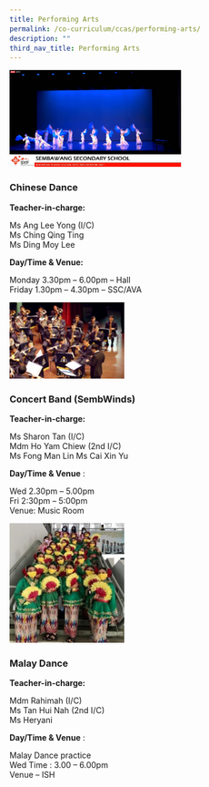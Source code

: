 ```yaml
---
title: Performing Arts
permalink: /co-curriculum/ccas/performing-arts/
description: ""
third_nav_title: Performing Arts
---
```

<img src="/images/SYF-2021.png" 
     style="width:60%">
		 
### Chinese Dance

**Teacher-in-charge:**  

Ms Ang Lee Yong (I/C)  <br>
Ms Ching Qing Ting <br>
Ms Ding Moy Lee

**Day/Time & Venue:**  

Monday 3.30pm – 6.00pm – Hall  <br>
Friday 1.30pm – 4.30pm – SSC/AVA


<img src="/images/Sembwinds.jpeg" 
     style="width:40%">
	
### Concert Band (SembWinds)

**Teacher-in-charge:**  

Ms Sharon Tan (I/C)  <br>
Mdm Ho Yam Chiew (2nd I/C)  <br>
Ms Fong Man Lin
Ms Cai Xin Yu

**Day/Time & Venue** :

Wed 2.30pm – 5.00pm <br>
Fri 2:30pm – 5:00pm <br>
Venue: Music Room



<img src="/images/malay-dance2_Cropped-e1625210792515-288x300.jpeg" 
     style="width:40%">
		 
### Malay Dance

**Teacher-in-charge:**  

Mdm Rahimah (I/C)  <br>
Ms Tan Hui Nah (2nd I/C) <br>
Ms Heryani

**Day/Time & Venue** :

Malay Dance practice   <br>
Wed Time : 3.00 – 6.00pm  <br>
Venue – ISH